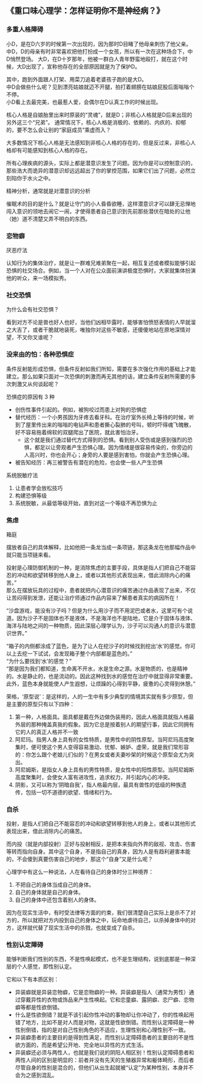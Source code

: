 

## 《重口味心理学：怎样证明你不是神经病？》

### 多重人格障碍


小D，是在D六岁的时候第一次出现的，因为那时D目睹了他母亲刺伤了他父亲。
中D，D的母亲有时非常喜欢把他打扮成一个女孩，所以有一次在这种场合下，中D悄然登场。
大D，在D十岁那年，他被一群白人青年野蛮地殴打，就在这个时候，大D出现了，宣称他存在的全部原因就是为了保护D。


其中，跑到外面跟人打架、用菜刀追着老婆孩子跑的是大D。  
中D会做些什么呢？见到漂亮姑娘就迈不开腿，拍打着翅膀在姑娘屁股后面嗡嗡个不停。  
小D看上去最完美，也最惹人爱，会偶尔在D认真工作的时候出现。  


核心人格是自娘胎里出来时原装的“灵魂”，就是D；非核心人格就是D后来出现的另外这三个“兄弟”。
通常情况下，核心人格是消极的、依赖的、内疚的、抑郁的，要不怎么会让别的“家庭成员”乘虚而入？

大多数情况下核心人格是无法感知到非核心人格的存在的，但是反过来，非核心人格却有可能感知到核心人格的存在。


所有心理疾病的源头，实际上都是潜意识发生了问题。因为你是可以控制意识的，那些浩大而诡异的潜意识却远远超出了你的掌控范围，如果它们出了问题，必然立刻陷你于水火之中。

精神分析，通常就是对潜意识的分析

催眠术的目的是什么？就是让守门的小人昏昏欲睡，这样潜意识才可以肆无忌惮地闯入意识的领地去闹它一闹，才使得患者自己意识到先前那些潜伏在暗处的让他（她）道不清楚又弄不明白的东西。

### 恋物癖

厌恶疗法

认知行为的集体治疗，就是让一群难兄难弟聚在一起，相互复述或者模拟能够引起恐惧的社交场合。例如，当一个人对在公众面前演讲极度恐惧时，大家就集体扮演他的听众，来一场模拟秀。


### 社交恐惧

为什么会有社交恐惧？

看到对方不论是兽也好人也好，当他们凶相毕露时，能够害怕愤怒表情的人早就溜之大吉了，或者干脆就地装死，唯独你对这些不敏感，还傻傻地站在原地深情对望，不叉你叉谁呢？



### 没来由的怕：各种恐惧症


条件反射能形成恐惧，但条件反射如我们所知，需要在多次强化作用的基础上才能建立。那么如果只面对一次恐惧的刺激而再无其他的话，建立条件反射所需要的多次刺激又从何谈起呢？



恐惧症的原因有 3 种
- 创伤性事件引起的。例如，被狗咬过而患上对狗的恐惧症
- 替代经历：一个小男孩因为牙疼去看牙科。在治疗室外长椅上等待的时候，听到了屋里传出来的嗡嗡的电钻声和患者撕心裂肺的号叫，顿时吓得魂飞魄散，好不容易拖着绵软的双腿爬出了医院，就此害怕治牙。
    - 这个就是我们通过替代方式得到的恐惧。看到别人受伤或是感到强烈的恐惧，都足以让旁观者产生恐惧心理。因为情绪是很容易传染的，你旁边的人高兴时，你也会开心；身旁的人要是感到害怕，你就会产生恐惧心理。
- 被告知经历：再三被警告有潜在的危险，也会使一些人产生恐惧


系统脱敏疗法
1. 让患者学会放松技巧
2. 构建恐惧等级
3. 系统脱敏，从最低等级开始，直到对这一个等级不再恐惧为止


### 焦虑



箱庭

摆放者自己的具体解释，比如他把一条龙当成一条项链，那这条龙在他那幅作品中就只能当项链来看。


投射是心理防御机制的一种，是消除焦虑的主要手段，具体是指人们把自己不能容忍的冲动和欲望转移到他人身上，或者以其他形式表现出来，借此消除内心的痛苦。”  
那么在摆放玩具的过程中，患者就把内心潜意识的痛苦通过作品表现了出来，不仅让苦闷得到发泄，还能让治疗师通过作品内容来了解患者真实的病因所在！  




“沙盘游戏，能没有沙子吗？但是为什么用沙子而不用泥巴或者水，这里可有个说道。因为沙子不是固体也不是液体，不是海洋也不是陆地，它是介于固体与液体、海洋与陆地之间的一种物质，因此深层心理学认为，沙子可以沟通人的意识与潜意识世界。”


“箱子的内侧都涂成了蓝色，是为了让人在挖沙子的时候找到挖出‘水’的感觉。你可以上去挖一下试试，会发现箱子整个内部都是蓝色的。”  
“为什么要找到‘水’的感觉？”  
“那是因为我们都知道，生命离不开水，水是生命之源。水是物质的，也是精神的。水是静止的，也是流动的。因此这种找到水的感觉在治疗中就显得非常重要。此外，蓝色本身就能使人产生遐想，让烦躁的心得到平静，疲惫的心灵得到休憩。”  


荣格，‘原型说’：是这样的，人的一生中有多少典型的情境其实就有多少原型，但是主要的原型只有以下四种：
1. 第一种，人格面具。面具都是戴在外边做伪装用的，因此人格面具就指人格最外层的那种掩盖真我的假象。因为它总是按着别人的期望行事，因此它同拥有它的人的真正人格并不一致
2. 阿尼玛。指男人身上具有的女性特质，是男性中的阴性原型。当阿尼玛高度聚集时，便可使这个男人变得容易激动、忧郁、嫉妒、虚荣，就是我们常形容的：你怎么跟个老娘儿们似的？在男女或者夫妻吵架的时候这个原型会尤为突出。
3. 阿尼姆斯，是指女人身上具有的男性特质，是女性中的阳性原型。当阿尼姆斯高度聚集时，会使女人富有进攻性，追求权力，并引起内心的冲突。
4. 阴影，又可以称为‘阴暗自我’，指人格最内层，最具有兽性的低级的种族遗传，包括一切不道德的欲望、情绪和行为。







### 自杀

投射，是指人们把自己不能容忍的冲动和欲望转移到他人的身上，或者以其他形式表现出来，借此消除内心的痛苦。

而内投（就是内部投射）正好与投射相反，是把本来指向外界的敌视、攻击、伤害等转而指向自身。其中这个自身，不是指自己的真身，因为人是有趋利避害本能的，不会傻到真要伤害自己的地步，那这个“自身”又是什么呢？  

心理学中有这么一种说法，人在看待自己的身体时分三种境界：
1. 不把自己的身体当成自己的身体。
2. 自己的身体就是自己的身体。
3. 自己的身体中还包含着别人的身体。

因为在现实生活中，有时受法律等方面的约束，我们很清楚自己实际上是杀不了对方的，所以就把对方内投到自己的身体之中，玩命地虐待自己，以杀掉身体中的对方，这样就代替了现实生活中的杀戮，也就变成了自杀。





### 性别认定障碍

能够判断我们性别的东西，不是性唤起模式，也不是生理结构，说到底那是一种深层的个人感觉，即性别认定。

它和以下有本质区别：
- 异装癖就是异装恋物癖，它是恋物癖的一种。异装癖是指人（通常为男性）通过穿戴异性的衣物或饰品来产生性唤起。它和恋童癖、露阴癖、恋尸癖、恋物癖等都是性欲倒错。
- 什么是性欲倒错？就是不该引起你性冲动的事物却让你冲动了，你的性唤起用错了地方，比如不是对人而是对物，这就是性欲倒错。而性别认定障碍是一种性别倒错，指的是对自己性别角色的不适应，生理性别和心理性别不一致。
- 异装癖患者的主要目的是得到性满足，而性别认定障碍患者的主要目的不是性欲方面的，而是希望公开地、完全地以异性的方式生活。
- 异装癖还必须与两性人，也就是我们说的阴阳人相区别！性别认定障碍患者和两性人间的区别是明显的：前者并没有先天的生殖器异常和躯体畸形，而后者尽管自身的性别是混合的，但他们从出生起就被“认定”为某种性别，本身并不会为之感到混乱。


